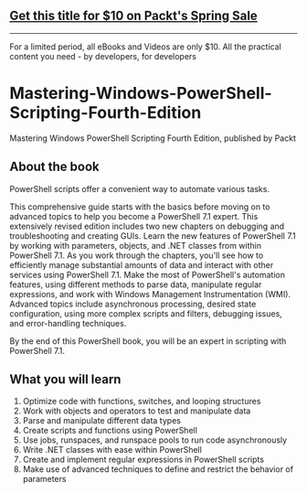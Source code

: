 ## [Get this title for $10 on Packt's Spring Sale](https://www.packt.com/B16355?utm_source=github&utm_medium=packt-github-repo&utm_campaign=spring_10_dollar_2022)
-----
For a limited period, all eBooks and Videos are only $10. All the practical content you need \- by developers, for developers

# Mastering-Windows-PowerShell-Scripting-Fourth-Edition
Mastering Windows PowerShell Scripting Fourth Edition, published by Packt

## About the book

PowerShell scripts offer a convenient way to automate various tasks.

This comprehensive guide starts with the basics before moving on to advanced topics to help you become a PowerShell 7.1 expert. This extensively revised edition includes two new chapters on debugging and troubleshooting and creating GUIs. Learn the new features of PowerShell 7.1 by working with parameters, objects, and .NET classes from within PowerShell 7.1. As you work through the chapters, you'll see how to efficiently manage substantial amounts of data and interact with other services using PowerShell 7.1. Make the most of PowerShell's automation features, using different methods to parse data, manipulate regular expressions, and work with Windows Management Instrumentation (WMI). Advanced topics include asynchronous processing, desired state configuration, using more complex scripts and filters, debugging issues, and error-handling techniques.

By the end of this PowerShell book, you will be an expert in scripting with PowerShell 7.1.

## What you will learn
1. Optimize code with functions, switches, and looping structures
2. Work with objects and operators to test and manipulate data
3. Parse and manipulate different data types
4. Create scripts and functions using PowerShell
5. Use jobs, runspaces, and runspace pools to run code asynchronously
6. Write .NET classes with ease within PowerShell
7. Create and implement regular expressions in PowerShell scripts
8. Make use of advanced techniques to define and restrict the behavior of parameters
